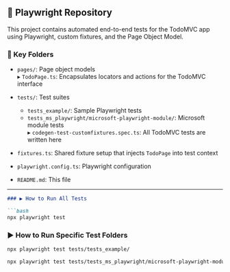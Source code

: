## 📘 Playwright Repository

This project contains automated end-to-end tests for the TodoMVC app using Playwright, custom fixtures, and the Page Object Model.

### 📁 Key Folders

- `pages/`: Page object models  
  ▸ `TodoPage.ts`: Encapsulates locators and actions for the TodoMVC interface

- `tests/`: Test suites  
  - `tests_example/`: Sample Playwright tests  
  - `tests_ms_playwright/microsoft-playwright-module/`: Microsoft module tests  
    ▸ `codegen-test-customfixtures.spec.ts`: All TodoMVC tests are written here

- `fixtures.ts`: Shared fixture setup that injects `TodoPage` into test context  
- `playwright.config.ts`: Playwright configuration  
- `README.md`: This file  

---
````markdown
### ▶️ How to Run All Tests

```bash
npx playwright test
````

### ▶️ How to Run Specific Test Folders

```bash
npx playwright test tests/tests_example/
```

```bash
npx playwright test tests/tests_ms_playwright/microsoft-playwright-module/
```

```
```
